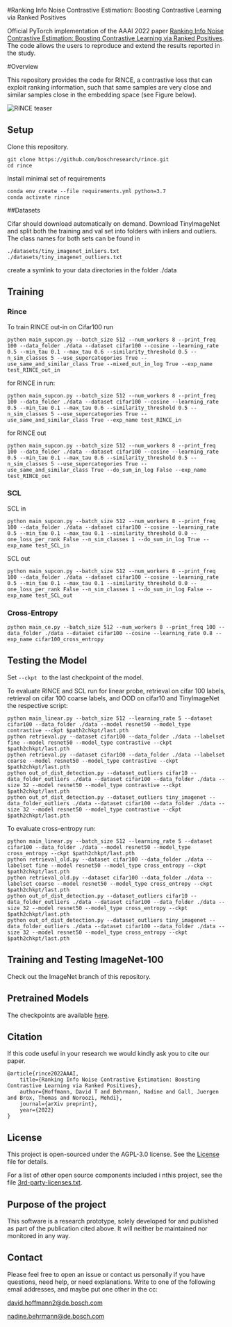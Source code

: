 #Ranking Info Noise Contrastive Estimation: Boosting Contrastive Learning via Ranked Positives
 
Official PyTorch implementation of the AAAI 2022 paper [Ranking Info Noise Contrastive Estimation: Boosting Contrastive Learning via Ranked Positives](addLinktoArixiv). The code allows the users to reproduce and extend the results reported in the study. 

#Overview 

This repository provides the code for RINCE, a contrastive loss that can exploit ranking information, such that same samples are very close and similar samples close in the embedding space (see Figure below).

![RINCE teaser](figures/RINCE_teaser.png) 

## Setup

Clone this repository.

```buildoutcfg
git clone https://github.com/boschresearch/rince.git
cd rince
```

Install minimal set of requirements
```
conda env create --file requirements.yml python=3.7
conda activate rince
```

##Datasets

Cifar should download automatically on demand. 
Download TinyImageNet and split both the training and val set into folders with inliers and outliers. The class names for both sets can be found in
```
./datasets/tiny_imagenet_inliers.txt
./datasets/tiny_imagenet_outliers.txt
```
create a symlink to your data directories in the folder ./data

## Training

### Rince 

To train RINCE out-in on Cifar100 run

```
python main_supcon.py --batch_size 512 --num_workers 8 --print_freq 100 --data_folder ./data --dataset cifar100 --cosine --learning_rate 0.5 --min_tau 0.1 --max_tau 0.6 --similarity_threshold 0.5 --n_sim_classes 5 --use_supercategories True --use_same_and_similar_class True --mixed_out_in_log True --exp_name test_RINCE_out_in
```

for RINCE in run:

```
python main_supcon.py --batch_size 512 --num_workers 8 --print_freq 100 --data_folder ./data --dataset cifar100 --cosine --learning_rate 0.5 --min_tau 0.1 --max_tau 0.6 --similarity_threshold 0.5 --n_sim_classes 5 --use_supercategories True --use_same_and_similar_class True --exp_name test_RINCE_in
```

for RINCE out

```
python main_supcon.py --batch_size 512 --num_workers 8 --print_freq 100 --data_folder ./data --dataset cifar100 --cosine --learning_rate 0.5 --min_tau 0.1 --max_tau 0.6 --similarity_threshold 0.5 --n_sim_classes 5 --use_supercategories True --use_same_and_similar_class True --do_sum_in_log False --exp_name test_RINCE_out
```

### SCL

SCL in
```
python main_supcon.py --batch_size 512 --num_workers 8 --print_freq 100 --data_folder ./data --dataset cifar100 --cosine --learning_rate 0.5 --min_tau 0.1 --max_tau 0.1 --similarity_threshold 0.0 --one_loss_per_rank False --n_sim_classes 1 --do_sum_in_log True --exp_name test_SCL_in
```

SCL out
```
python main_supcon.py --batch_size 512 --num_workers 8 --print_freq 100 --data_folder ./data --dataset cifar100 --cosine --learning_rate 0.5 --min_tau 0.1 --max_tau 0.1 --similarity_threshold 0.0 --one_loss_per_rank False --n_sim_classes 1 --do_sum_in_log False --exp_name test_SCL_out
```


### Cross-Entropy

```
python main_ce.py --batch_size 512 --num_workers 8 --print_freq 100 --data_folder ./data --dataset cifar100 --cosine --learning_rate 0.8 --exp_name cifar100_cross_entropy
```

## Testing the Model


Set ```--ckpt ``` to the last checkpoint of the model. 

To evaluate RINCE and SCL run for linear probe, retrieval on cifar 100 labels, retrieval on cifar 100 coarse labels, and OOD on cifar10 and TinyImageNet the respective script:

```
python main_linear.py --batch_size 512 --learning_rate 5 --dataset cifar100 --data_folder ./data --model resnet50 --model_type contrastive --ckpt $path2chkpt/last.pth
python retrieval.py --dataset cifar100 --data_folder ./data --labelset fine --model resnet50 --model_type contrastive --ckpt $path2chkpt/last.pth 
python retrieval.py --dataset cifar100 --data_folder ./data --labelset coarse --model resnet50 --model_type contrastive --ckpt $path2chkpt/last.pth
python out_of_dist_detection.py --dataset_outliers cifar10 --data_folder_outliers ./data --dataset cifar100 --data_folder ./data --size 32 --model resnet50 --model_type contrastive --ckpt $path2chkpt/last.pth
python out_of_dist_detection.py --dataset_outliers tiny_imagenet --data_folder_outliers ./data --dataset cifar100 --data_folder ./data --size 32 --model resnet50 --model_type contrastive --ckpt $path2chkpt/last.pth
```

To evaluate cross-entropy run:

```
python main_linear.py --batch_size 512 --learning_rate 5 --dataset cifar100 --data_folder ./data --model resnet50 --model_type cross_entropy --ckpt $path2chkpt/last.pth
python retrieval_old.py --dataset cifar100 --data_folder ./data --labelset fine --model resnet50 --model_type cross_entropy --ckpt $path2chkpt/last.pth
python retrieval_old.py --dataset cifar100 --data_folder ./data --labelset coarse --model resnet50 --model_type cross_entropy --ckpt $path2chkpt/last.pth
python out_of_dist_detection.py --dataset_outliers cifar10 --data_folder_outliers ./data --dataset cifar100 --data_folder ./data --size 32 --model resnet50 --model_type cross_entropy --ckpt $path2chkpt/last.pth
python out_of_dist_detection.py --dataset_outliers tiny_imagenet --data_folder_outliers ./data --dataset cifar100 --data_folder ./data --size 32 --model resnet50 --model_type cross_entropy --ckpt $path2chkpt/last.pth
```

## Training and Testing ImageNet-100

Check out the ImageNet branch of this repository.

## Pretrained Models

The checkpoints are available [here](TODO). 

## Citation
If this code useful in your research we would kindly ask you to cite our paper.
```
@article{rince2022AAAI,
    title={Ranking Info Noise Contrastive Estimation: Boosting Contrastive Learning via Ranked Positives},
    author={Hoffmann, David T and Behrmann, Nadine and Gall, Juergen and Brox, Thomas and Noroozi, Mehdi},
    journal={arXiv preprint},
    year={2022}
}
```

##  License 

This project is open-sourced under the AGPL-3.0 license. See the [License](LICENSE) file for details.

For a list of other open source components included i nthis project, see the file [3rd-party-licenses.txt](3rd-party-licenses.txt).

## Purpose of the project 
This software is a research prototype, solely developed for and published as
part of the publication cited above. It will neither be
maintained nor monitored in any way.

## Contact
Please feel free to open an issue or contact us personally if you have questions, need help, or need explanations.
Write to one of the following email addresses, and maybe put one other in the cc:

david.hoffmann2@de.bosch.com

nadine.behrmann@de.bosch.com